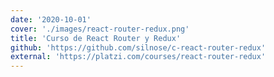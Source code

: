 ```yaml
---
date: '2020-10-01'
cover: './images/react-router-redux.png'
title: 'Curso de React Router y Redux'
github: 'https://github.com/silnose/c-react-router-redux'
external: 'https://platzi.com/courses/react-router-redux'
---
```

